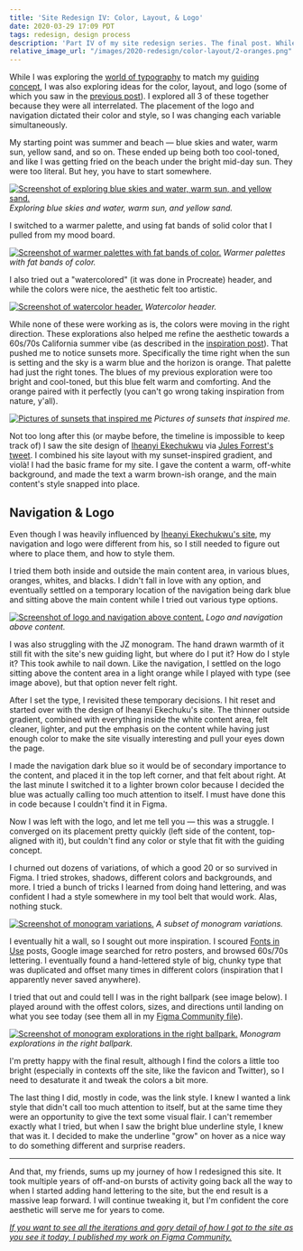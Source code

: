 ```yaml
---
title: 'Site Redesign IV: Color, Layout, & Logo'
date: 2020-03-29 17:09 PDT
tags: redesign, design process
description: 'Part IV of my site redesign series. The final post. While I was exploring the world of typography to match my guiding concept, I was also exploring ideas for the color, layout, and logo (some of which you saw in the previous post). I explored all 3 of these together because they were all interrelated. The placement of the logo and navigation dictated their color and style, so I was changing each variable simultaneously.'
relative_image_url: "/images/2020-redesign/color-layout/2-oranges.png"
---
```


While I was exploring the [world of typography](/2020/03/15/site-redesign-iii-typography/) to match my [guiding concept](/2020/01/27/site-redesign-i-the-guiding-concept/), I was also exploring ideas for the color, layout, and logo (some of which you saw in the [previous post](/2020/03/15/site-redesign-iii-typography/)). I explored all 3 of these together because they were all interrelated. The placement of the logo and navigation dictated their color and style, so I was changing each variable simultaneously.

My starting point was summer and beach — blue skies and water, warm sun, yellow sand, and so on. These ended up being both too cool-toned, and like I was getting fried on the beach under the bright mid-day sun. They were too literal. But hey, you have to start somewhere.

[![Screenshot of exploring blue skies and water, warm sun, and yellow sand.](/images/2020-redesign/color-layout/1-blues.png)](/images/2020-redesign/color-layout/1-blues.png)
_Exploring blue skies and water, warm sun, and yellow sand._

I switched to a warmer palette, and using fat bands of solid color that I pulled from my mood board.

[![Screenshot of warmer palettes with fat bands of color.](/images/2020-redesign/color-layout/2-oranges.png)](/images/2020-redesign/color-layout/2-oranges.png)
_Warmer palettes with fat bands of color._

I also tried out a "watercolored" (it was done in Procreate) header, and while the colors were nice, the aesthetic felt too artistic.

[![Screenshot of watercolor header.](/images/2020-redesign/color-layout/3-watercolors.png)](/images/2020-redesign/color-layout/3-watercolors.png)
_Watercolor header._

While none of these were working as is, the colors were moving in the right direction. These explorations also helped me refine the aesthetic towards a 60s/70s California summer vibe (as described in the [inspiration post](/2020/02/10/site-redesign-ii-inspiration/)). That pushed me to notice sunsets more. Specifically the time right when the sun is setting and the sky is a warm blue and the horizon is orange. That palette had just the right tones. The blues of my previous exploration were too bright and cool-toned, but this blue felt warm and comforting. And the orange paired with it perfectly (you can't go wrong taking inspiration from nature, y'all).

[![Pictures of sunsets that inspired me](/images/2020-redesign/sunset-photos.png)](/images/2020-redesign/sunset-photos.png)
_Pictures of sunsets that inspired me._

Not too long after this (or maybe before, the timeline is impossible to keep track of) I saw the site design of [Iheanyi Ekechukwu](https://iheanyi.com/) via [Jules Forrest's tweet](https://twitter.com/julesforrest/status/1163185120456531968). I combined his site layout with my sunset-inspired gradient, and violà! I had the basic frame for my site. I gave the content a warm, off-white background, and made the text a warm brown-ish orange, and the main content's style snapped into place.

## Navigation & Logo

Even though I was heavily influenced by [Iheanyi Ekechukwu's site](https://iheanyi.com/), my navigation and logo were different from his, so I still needed to figure out where to place them, and how to style them.

I tried them both inside and outside the main content area, in various blues, oranges, whites, and blacks. I didn't fall in love with any option, and eventually settled on a temporary location of the navigation being dark blue and sitting above the main content while I tried out various type options.

[![Screenshot of logo and navigation above content.](/images/2020-redesign/color-layout/5-nav-logo.png)](/images/2020-redesign/color-layout/5-nav-logo.png)
_Logo and navigation above content._

I was also struggling with the JZ monogram. The hand drawn warmth of it still fit with the site's new guiding light, but where do I put it? How do I style it? This took awhile to nail down. Like the navigation, I settled on the logo sitting above the content area in a light orange while I played with type (see image above), but that option never felt right.

After I set the type, I revisited these temporary decisions. I hit reset and started over with the design of Iheanyi Ekechuku's site. The thinner outside gradient, combined with everything inside the white content area, felt cleaner, lighter, and put the emphasis on the content while having just enough color to make the site visually interesting and pull your eyes down the page.

I made the navigation dark blue so it would be of secondary importance to the content, and placed it in the top left corner, and that felt about right. At the last minute I switched it to a lighter brown color because I decided the blue was actually calling too much attention to itself. I must have done this in code because I couldn't find it in Figma.

Now I was left with the logo, and let me tell you — this was a struggle. I converged on its placement pretty quickly (left side of the content, top-aligned with it), but couldn't find any color or style that fit with the guiding concept.

I churned out dozens of variations, of which a good 20 or so survived in Figma. I tried strokes, shadows, different colors and backgrounds, and more. I tried a bunch of tricks I learned from doing hand lettering, and was confident I had a style somewhere in my tool belt that would work. Alas, nothing stuck.

[![Screenshot of monogram variations.](/images/2020-redesign/color-layout/6-monograms1.png)](/images/2020-redesign/color-layout/6-monograms1.png)
_A subset of monogram variations._

I eventually hit a wall, so I sought out more inspiration. I scoured [Fonts in Use](https://www.fontsinuse.com) posts, Google image searched for retro posters, and browsed 60s/70s lettering. I eventually found a hand-lettered style of big, chunky type that was duplicated and offset many times in different colors (inspiration that I apparently never saved anywhere).

I tried that out and could tell I was in the right ballpark (see image below). I played around with the offest colors, sizes, and directions until landing on what you see today (see them all in my [Figma Community file](https://www.figma.com/c/file/808494599049531462/jlzych.com-site-explorations-2019)).

[![Screenshot of monogram explorations in the right ballpark.](/images/2020-redesign/color-layout/7-monograms2.png)](/images/2020-redesign/color-layout/7-monograms2.png)
_Monogram explorations in the right ballpark._

I'm pretty happy with the final result, although I find the colors a little too bright (especially in contexts off the site, like the favicon and Twitter), so I need to desaturate it and tweak the colors a bit more.

The last thing I did, mostly in code, was the link style. I knew I wanted a link style that didn't call too much attention to itself, but at the same time they were an opportunity to give the text some visual flair. I can't remember exactly what I tried, but when I saw the bright blue underline style, I knew that was it. I decided to make the underline "grow" on hover as a nice way to do something different and surprise readers.

---

And that, my friends, sums up my journey of how I redesigned this site. It took multiple years of off-and-on bursts of activity going back all the way to when I started adding hand lettering to the site, but the end result is a massive leap forward. I will continue tweaking it, but I'm confident the core aesthetic will serve me for years to come.

[_If you want to see all the iterations and gory detail of how I got to the site as you see it today, I published my work on Figma Community._](https://www.figma.com/c/file/808494599049531462/jlzych.com-site-explorations-2019)
